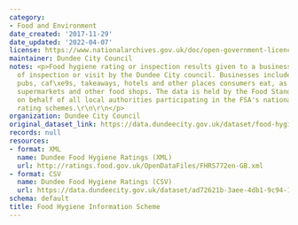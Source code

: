 ```yaml
---
category:
- Food and Environment
date_created: '2017-11-29'
date_updated: '2022-04-07'
license: https://www.nationalarchives.gov.uk/doc/open-government-licence/version/3/
maintainer: Dundee City Council
notes: <p>Food hygiene rating or inspection results given to a businesses and date
  of inspection or visit by the Dundee City council. Businesses include restaurants,
  pubs, caf\xe9s, takeaways, hotels and other places consumers eat, as well as in
  supermarkets and other food shops. The data is held by the Food Standards Agency
  on behalf of all local authorities participating in the FSA's national food hygiene
  rating schemes.\r\n\r\n</p>
organization: Dundee City Council
original_dataset_link: https://data.dundeecity.gov.uk/dataset/food-hygiene-information-scheme
records: null
resources:
- format: XML
  name: Dundee Food Hygiene Ratings (XML)
  url: http://ratings.food.gov.uk/OpenDataFiles/FHRS772en-GB.xml
- format: CSV
  name: Dundee Food Hygiene Ratings (CSV)
  url: https://data.dundeecity.gov.uk/dataset/ad72621b-3aee-4db1-9c94-141420379a65/resource/e6e81dec-e5ca-42bf-9f67-f1f71b71a240/download/fhrs.csv
schema: default
title: Food Hygiene Information Scheme
---
```


